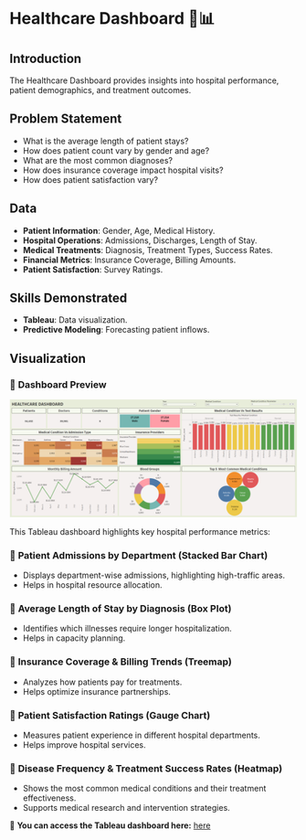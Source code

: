 # Healthcare Dashboard 🏥📊

## Introduction
The Healthcare Dashboard provides insights into hospital performance, patient demographics, and treatment outcomes.

## Problem Statement
- What is the average length of patient stays?
- How does patient count vary by gender and age?
- What are the most common diagnoses?
- How does insurance coverage impact hospital visits?
- How does patient satisfaction vary?

## Data
- **Patient Information**: Gender, Age, Medical History.
- **Hospital Operations**: Admissions, Discharges, Length of Stay.
- **Medical Treatments**: Diagnosis, Treatment Types, Success Rates.
- **Financial Metrics**: Insurance Coverage, Billing Amounts.
- **Patient Satisfaction**: Survey Ratings.

## Skills Demonstrated
- **Tableau**: Data visualization.
- **Predictive Modeling**: Forecasting patient inflows.

## Visualization

### 📌 **Dashboard Preview**
![Healthcare Dashboard](https://github.com/kouatcheu1/Healthcare-Dashboard/blob/main/Healthcare%20Dashboard.png)

This Tableau dashboard highlights key hospital performance metrics:

### 📌 **Patient Admissions by Department (Stacked Bar Chart)**
- Displays department-wise admissions, highlighting high-traffic areas.
- Helps in hospital resource allocation.

### 📌 **Average Length of Stay by Diagnosis (Box Plot)**
- Identifies which illnesses require longer hospitalization.
- Helps in capacity planning.

### 📌 **Insurance Coverage & Billing Trends (Treemap)**
- Analyzes how patients pay for treatments.
- Helps optimize insurance partnerships.

### 📌 **Patient Satisfaction Ratings (Gauge Chart)**
- Measures patient experience in different hospital departments.
- Helps improve hospital services.

### 📌 **Disease Frequency & Treatment Success Rates (Heatmap)**
- Shows the most common medical conditions and their treatment effectiveness.
- Supports medical research and intervention strategies.

🚀 **You can access the Tableau dashboard here:** [here](https://public.tableau.com/app/profile/samuel.kouatcheu/viz/HealthcareDashboard1_17385956702040/Dashboard1)
